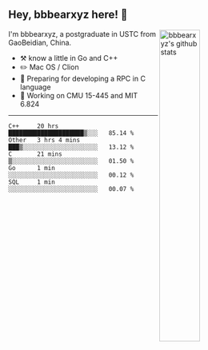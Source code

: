 ## Hey, bbbearxyz here! :wave:

<img align="right" alt="bbbearxyz's github stats" width="40%" src="https://github-readme-stats.vercel.app/api?username=bbbearxyz&show_icons=true">

I'm bbbearxyz, a postgraduate in USTC from GaoBeidian, China.

-   :hammer_and_pick:    know a little in Go and C++
-   :pencil2: Mac OS / Clion
-   :seedling: Preparing for developing a RPC in C language 
-   :thinking: Working on CMU 15-445 and MIT 6.824
---
<!--START_SECTION:waka-->
```text
C++     20 hrs          █████████████████████▒░░░   85.14 % 
Other   3 hrs 4 mins    ███▒░░░░░░░░░░░░░░░░░░░░░   13.12 % 
C       21 mins         ▒░░░░░░░░░░░░░░░░░░░░░░░░   01.50 % 
Go      1 min           ░░░░░░░░░░░░░░░░░░░░░░░░░   00.12 % 
SQL     1 min           ░░░░░░░░░░░░░░░░░░░░░░░░░   00.07 % 
```
<!--END_SECTION:waka-->
